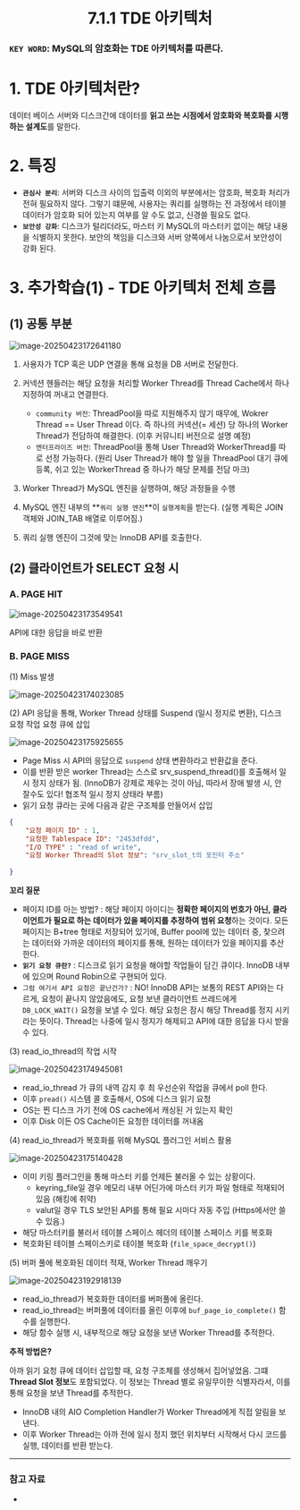 <h1 align='center'>7.1.1 TDE 아키텍처</h1>

### `KEY WORD`: MySQL의 암호화는 TDE 아키텍처를 따른다. 

# 1. TDE 아키텍처란?

데이터 베이스 서버와 디스크간에 데이터를 **읽고 쓰는 시점에서 암호화와 복호화를 시행하는 설계도**를 말한다. 

# 2. 특징

- **`관심사 분리`**:
  서버와 디스크 사이의 입출력 이외의 부분에서는 암호화, 복호화 처리가 전혀 필요하지 않다.
  그렇기 떄문에, 사용자는 쿼리를 실행하는 전 과정에서 테이블 데이터가 암호화 되어 있는지 여부를 알 수도 없고, 신경쓸 필요도 없다. 
- **`보안성 강화`**:
  디스크가 털리더라도, 마스터 키 MySQL의 마스터키 없이는 해당 내용을 식별하지 못한다. 보안의 책임을 디스크와 서버 양쪽에서 나눔으로서 보안성이 강화 된다.

# 3. 추가학습(1) - TDE 아키텍처 전체 흐름

## (1) 공통 부분

![image-20250423172641180](https://raw.githubusercontent.com/dalcheonroadhead/img-cloud/main/2025-04/image-20250423172641180.png)

1. 사용자가 TCP 혹은 UDP 연결을 통해 요청을 DB 서버로 전달한다.
2. 커넥션 헨들러는 해당 요청을 처리할 Worker Thread를 Thread Cache에서 하나 지정하여 꺼내고 연결한다.
   - `community 버전`: ThreadPool을 따로 지원해주지 않기 때무에, Wokrer Thread == User Thread 이다. 즉 하나의 커넥션(= 세션) 당 하나의 Worker Thread가 전담하여 해결한다. (이후 커뮤니티 버전으로 설명 예정)
   - `엔터프라이즈 버전`: ThreadPool을 통해 User Thread와 WorkerThread를 따로 선정 가능하다. 
     (원리 User Thread가 해야 할 일을 ThreadPool 대기 큐에 등록, 쉬고 있는 WorkerThread 중 하나가 해당 문제를 전담 마크)

3. Worker Thread가 MySQL 엔진을 실행하여, 해당 과정들을 수행
4. MySQL 엔진 내부의 **`쿼리 실행 엔진`**이 `실행계획`을 받는다. (실행 계획은 JOIN 객체와 JOIN_TAB 배열로 이루어짐.)
5. 쿼리 실행 엔진이 그것에 맞는 InnoDB API를 호출한다.

## (2) 클라이언트가 SELECT 요청 시

### A. PAGE HIT

![image-20250423173549541](https://raw.githubusercontent.com/dalcheonroadhead/img-cloud/main/2025-04/image-20250423173549541.png)

API에 대한 응답을 바로 반환

### B. PAGE MISS

(1) Miss 발생

![image-20250423174023085](https://raw.githubusercontent.com/dalcheonroadhead/img-cloud/main/2025-04/image-20250423174023085.png)

(2) API 응답을 통해, Worker Thread 상태를 Suspend (일시 정지로 변환), 디스크 요청 작업 요청 큐에 삽입

![image-20250423175925655](https://raw.githubusercontent.com/dalcheonroadhead/img-cloud/main/2025-04/image-20250423175925655.png)

- Page Miss 시 API의 응답으로 `suspend` 상태 변환하라고 반환값을 준다.
- 이를 반환 받은 worker Thread는 스스로 srv_suspend_thread()를 호출해서 일시 정지 상태가 됨.
  (InnoDB가 강제로 제우는 것이 아님, 따라서 장애 발생 시, 안 잘수도 있다! 협조적 일시 정지 상태라 부름)
- 읽기 요청 큐라는 곳에 다음과 같은 구조체를 만들어서 삽입

```json
{
    "요청 페이지 ID" : 1,
	"요청한 Tablespace ID": "2453dfdd",
    "I/O TYPE" : "read of write",
    "요청 Worker Thread의 Slot 정보": "srv_slot_t의 포인터 주소"
    
}
```



**꼬리 질문**

- 페이지 ID를 아는 방법? 
  : 해당 페이지 아이디는 **정확한 페이지의 번호가 아닌, 클라이언트가 필요로 하는 데이터가 있을 페이지를 추정하여 범위 요청**하는 것이다. 
  모든 페이지는 B+tree 형태로 저장되어 있기에, Buffer pool에 있는 데이터 중, 찾으려는 데이터와 가까운 데이터의 페이지를 통해, 원하는 데이터가 있을 페이지를 추산한다. 
- **`읽기 요청 큐란?`**
  : 디스크로 읽기 요청을 해야할 작업들이 담긴 큐이다. InnoDB 내부에 있으며 Round Robin으로 구현되어 있다. 
- `그럼 여기서 API 요청은 끝난건가?`
  : NO! 
  InnoDB API는 보통의 REST API와는 다르게, 요청이 끝나지 않았음에도, 요청 보낸 클라이언트 쓰레드에게 `DB_LOCK_WAIT()` 요청을 보낼 수 있다. 해당 요청은 잠시 해당 Thread를 정지 시키라는 뜻이다.  Thread는 나중에 일시 정지가 해제되고 API에 대한 응답을 다시 받을 수 있다.
  



(3)  read_io_thread의 작업 시작

![image-20250423174945081](https://raw.githubusercontent.com/dalcheonroadhead/img-cloud/main/2025-04/image-20250423174945081.png)

- read_io_thread 가 큐의 내역 감지 후 최 우선순위 작업을 큐에서 poll 한다.
- 이후 `pread()` 시스템 콜 호출해서, OS에 디스크 읽기 요청
- OS는 찐 디스크 가기 전에 OS cache에서 캐싱된 거 있는지 확인
- 이후 Disk 이든 OS Cache이든 요청한 데이터를 꺼내옴



(4) read_io_thread가 복호화를 위해 MySQL 플러그인 서비스 활용

![image-20250423175140428](https://raw.githubusercontent.com/dalcheonroadhead/img-cloud/main/2025-04/image-20250423175140428.png)

- 이미 키링 플러그인을 통해 마스터 키를 언제든 불러올 수 있는 상황이다.
  - keyring_file일 경우 메모리 내부 어딘가에 마스터 키가 파일 형태로 적재되어 있음 (해킹에 취약)
  - valut일 경우 TLS 보안된 API를 통해 필요 시마다 자동 주입 (Https에서만 쓸 수 있음.)
- 해당 마스터키를 불러서 테이블 스페이스 헤더의 테이블 스페이스 키를 복호화
- 복호화된 테이블 스페이스키로 테이블 복호화 (`file_space_decrypt()`)



(5) 버퍼 풀에 복호화된 데이터 적재, Worker Thread 깨우기 

![image-20250423192918139](https://raw.githubusercontent.com/dalcheonroadhead/img-cloud/main/2025-04/image-20250423192918139.png)

- read_io_thread가 복호화한 데이터를 버퍼풀에 올린다.
- read_io_thread는 버퍼풀에 데이터를 올린 이후에 `buf_page_io_complete()` 함수를 실행한다. 
- 해당 함수 실행 시, 내부적으로 해당 요청을 보낸 Worker Thread를 추적한다.

**추적 방법은?**

아까 읽기 요청 큐에 데이터 삽입할 때, 요청 구조체를 생성해서 집어넣었음. 그떄 **Thread Slot 정보**도 포함되었다. 이 정보는 Thread 별로 유일무이한 식별자라서, 이를 통해 요청을 보낸 Thread를 추적한다. 

- InnoDB 내의 AIO Completion Handler가 Worker Thread에게 직접 알림을 보낸다.
- 이후 Worker Thread는 아까 전에 일시 정지 했던 위치부터 시작해서 다시 코드를 실행, 데이터를 반환 받는다.

---

### 참고 자료

- 







